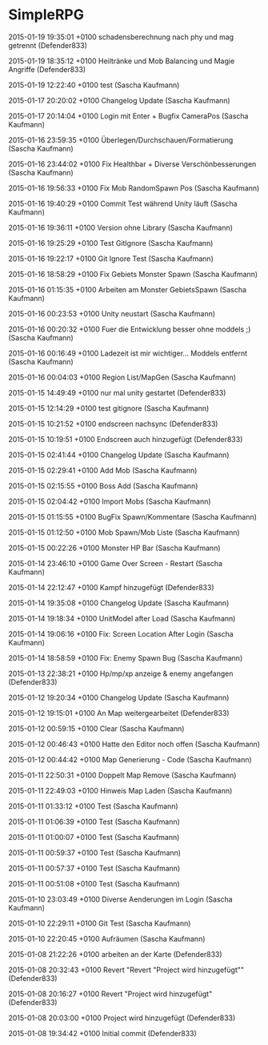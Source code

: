 SimpleRPG 
========= 
 
 
2015-01-19 19:35:01 +0100 schadensberechnung nach phy und mag getrennt (Defender833)

2015-01-19 18:35:12 +0100 Heiltränke und Mob Balancing und Magie Angriffe (Defender833)

2015-01-19 12:22:40 +0100 test (Sascha Kaufmann)

2015-01-17 20:20:02 +0100 Changelog Update (Sascha Kaufmann)

2015-01-17 20:14:04 +0100 Login mit Enter + Bugfix CameraPos (Sascha Kaufmann)

2015-01-16 23:59:35 +0100 Überlegen/Durchschauen/Formatierung (Sascha Kaufmann)

2015-01-16 23:44:02 +0100 Fix Healthbar + Diverse Verschönbesserungen (Sascha Kaufmann)

2015-01-16 19:56:33 +0100 Fix Mob RandomSpawn Pos (Sascha Kaufmann)

2015-01-16 19:40:29 +0100 Commit Test während Unity läuft (Sascha Kaufmann)

2015-01-16 19:36:11 +0100 Version ohne Library (Sascha Kaufmann)

2015-01-16 19:25:29 +0100 Test GitIgnore (Sascha Kaufmann)

2015-01-16 19:22:17 +0100 Git Ignore Test (Sascha Kaufmann)

2015-01-16 18:58:29 +0100 Fix Gebiets Monster Spawn (Sascha Kaufmann)

2015-01-16 01:15:35 +0100 Arbeiten am Monster GebietsSpawn (Sascha Kaufmann)

2015-01-16 00:23:53 +0100 Unity neustart (Sascha Kaufmann)

2015-01-16 00:20:32 +0100 Fuer die Entwicklung besser ohne moddels ;) (Sascha Kaufmann)

2015-01-16 00:16:49 +0100 Ladezeit ist mir wichtiger...  Moddels entfernt (Sascha Kaufmann)

2015-01-16 00:04:03 +0100 Region List/MapGen (Sascha Kaufmann)

2015-01-15 14:49:49 +0100 nur mal unity gestartet (Defender833)

2015-01-15 12:14:29 +0100 test gitignore (Sascha Kaufmann)

2015-01-15 10:21:52 +0100 endscreen nachsync (Defender833)

2015-01-15 10:19:51 +0100 Endscreen auch hinzugefügt (Defender833)

2015-01-15 02:41:44 +0100 Changelog Update (Sascha Kaufmann)

2015-01-15 02:29:41 +0100 Add Mob (Sascha Kaufmann)

2015-01-15 02:15:55 +0100 Boss Add (Sascha Kaufmann)

2015-01-15 02:04:42 +0100 Import Mobs (Sascha Kaufmann)

2015-01-15 01:15:55 +0100 BugFix Spawn/Kommentare (Sascha Kaufmann)

2015-01-15 01:12:50 +0100 Mob Spawn/Mob Liste (Sascha Kaufmann)

2015-01-15 00:22:26 +0100 Monster HP Bar (Sascha Kaufmann)

2015-01-14 23:46:10 +0100 Game Over Screen - Restart (Sascha Kaufmann)

2015-01-14 22:12:47 +0100 Kampf hinzugefügt (Defender833)

2015-01-14 19:35:08 +0100 Changelog Update (Sascha Kaufmann)

2015-01-14 19:18:34 +0100 UnitModel after Load (Sascha Kaufmann)

2015-01-14 19:06:16 +0100 Fix: Screen Location After Login (Sascha Kaufmann)

2015-01-14 18:58:59 +0100 Fix: Enemy Spawn Bug (Sascha Kaufmann)

2015-01-13 22:38:21 +0100 Hp/mp/xp anzeige & enemy angefangen (Defender833)

2015-01-12 19:20:34 +0100 Changelog Update (Sascha Kaufmann)

2015-01-12 19:15:01 +0100 An Map weitergearbeitet (Defender833)

2015-01-12 00:59:15 +0100 Clear (Sascha Kaufmann)

2015-01-12 00:46:43 +0100 Hatte den Editor noch offen (Sascha Kaufmann)

2015-01-12 00:44:42 +0100 Map Generierung - Code (Sascha Kaufmann)

2015-01-11 22:50:31 +0100 Doppelt Map Remove (Sascha Kaufmann)

2015-01-11 22:49:03 +0100 Hinweis Map Laden (Sascha Kaufmann)

2015-01-11 01:33:12 +0100 Test (Sascha Kaufmann)

2015-01-11 01:06:39 +0100 Test (Sascha Kaufmann)

2015-01-11 01:00:07 +0100 Test (Sascha Kaufmann)

2015-01-11 00:59:37 +0100 Test (Sascha Kaufmann)

2015-01-11 00:57:37 +0100 Test (Sascha Kaufmann)

2015-01-11 00:51:08 +0100 Test (Sascha Kaufmann)

2015-01-10 23:03:49 +0100 Diverse Aenderungen im Login (Sascha Kaufmann)

2015-01-10 22:29:11 +0100 Git Test (Sascha Kaufmann)

2015-01-10 22:20:45 +0100 Aufräumen (Sascha Kaufmann)

2015-01-08 21:22:26 +0100 arbeiten an der Karte (Defender833)

2015-01-08 20:32:43 +0100 Revert "Revert "Project wird hinzugefügt"" (Defender833)

2015-01-08 20:16:27 +0100 Revert "Project wird hinzugefügt" (Defender833)

2015-01-08 20:03:00 +0100 Project wird hinzugefügt (Defender833)

2015-01-08 19:34:42 +0100 Initial commit (Defender833)
